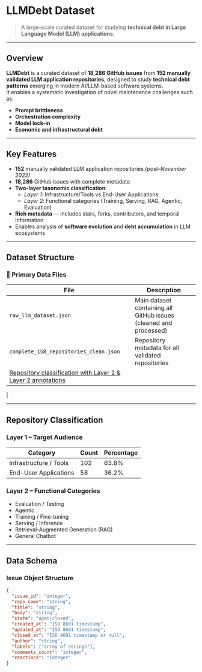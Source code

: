# LLMDebt Dataset

> A large-scale curated dataset for studying **technical debt in Large Language Model (LLM) applications**.

---

## Overview

**LLMDebt** is a curated dataset of **18,286 GitHub issues** from **152 manually validated LLM application repositories**, designed to study **technical debt patterns** emerging in modern AI/LLM-based software systems.  
It enables a systematic investigation of novel maintenance challenges such as:

- **Prompt brittleness**
- **Orchestration complexity**
- **Model lock-in**
- **Economic and infrastructural debt**

---

## Key Features

- **152** manually validated LLM application repositories *(post–November 2022)*
- **18,286** GitHub issues with complete metadata
- **Two-layer taxonomic classification**:
  - *Layer 1*: Infrastructure/Tools vs End-User Applications  
  - *Layer 2*: Functional categories (Training, Serving, RAG, Agentic, Evaluation)
- **Rich metadata** — includes stars, forks, contributors, and temporal information
- Enables analysis of **software evolution** and **debt accumulation** in LLM ecosystems

---

## Dataset Structure

### 📁 Primary Data Files

| File | Description |
|------|--------------|
| `raw_llm_dataset.json` | Main dataset containing all GitHub issues (cleaned and processed) |
| `complete_158_repositories_clean.json` | Repository metadata for all validated repositories |
| [Repository classification with Layer 1 & Layer 2 annotations](https://docs.google.com/spreadsheets/d/1ALe6BvJUF6pj3avhlppAJFstcB_WBgvOeufE_xLzljk/edit?gid=546671505#gid=546671505)
 |

---

## Repository Classification

### **Layer 1 – Target Audience**
| Category | Count | Percentage |
|-----------|--------|-------------|
| Infrastructure / Tools | 102 | 63.8% |
| End-User Applications | 58 | 36.2% |

### **Layer 2 – Functional Categories**
- Evaluation / Testing  
- Agentic  
- Training / Fine-tuning  
- Serving / Inference  
- Retrieval-Augmented Generation (RAG)  
- General Chatbot  

---

## Data Schema

### Issue Object Structure
```json
{
  "issue_id": "integer",
  "repo_name": "string",
  "title": "string",
  "body": "string",
  "state": "open|closed",
  "created_at": "ISO 8601 timestamp",
  "updated_at": "ISO 8601 timestamp",
  "closed_at": "ISO 8601 timestamp or null",
  "author": "string",
  "labels": ["array of strings"],
  "comments_count": "integer",
  "reactions": "integer"
}
